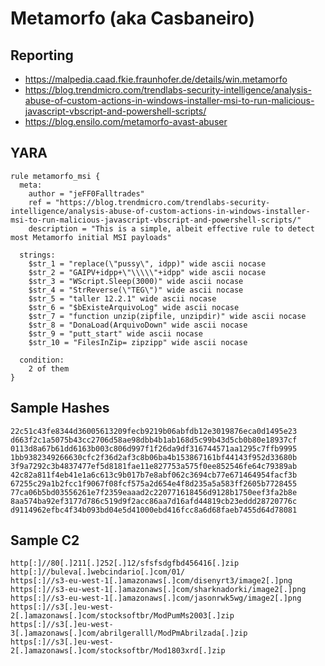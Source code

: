 # Metamorfo (aka Casbaneiro)

## Reporting
* https://malpedia.caad.fkie.fraunhofer.de/details/win.metamorfo
* https://blog.trendmicro.com/trendlabs-security-intelligence/analysis-abuse-of-custom-actions-in-windows-installer-msi-to-run-malicious-javascript-vbscript-and-powershell-scripts/
* https://blog.ensilo.com/metamorfo-avast-abuser

## YARA
```yara
rule metamorfo_msi {
  meta:
    author = "jeFF0Falltrades"
    ref = "https://blog.trendmicro.com/trendlabs-security-intelligence/analysis-abuse-of-custom-actions-in-windows-installer-msi-to-run-malicious-javascript-vbscript-and-powershell-scripts/"
    description = "This is a simple, albeit effective rule to detect most Metamorfo initial MSI payloads"

  strings:
    $str_1 = "replace(\"pussy\", idpp)" wide ascii nocase
    $str_2 = "GAIPV+idpp+\"\\\\\"+idpp" wide ascii nocase
    $str_3 = "WScript.Sleep(3000)" wide ascii nocase
    $str_4 = "StrReverse(\"TEG\")" wide ascii nocase
    $str_5 = "taller 12.2.1" wide ascii nocase
    $str_6 = "$bExisteArquivoLog" wide ascii nocase
    $str_7 = "function unzip(zipfile, unzipdir)" wide ascii nocase
    $str_8 = "DonaLoad(ArquivoDown" wide ascii nocase
    $str_9 = "putt_start" wide ascii nocase
    $str_10 = "FilesInZip= zipzipp" wide ascii nocase

  condition:
    2 of them
}
```

## Sample Hashes
```
22c51c43fe8344d36005613209fecb9219b06abfdb12e3019876eca0d1495e23
d663f2c1a5075b43cc2706d58ae98dbb4b1ab168d5c99b43d5cb0b80e18937cf
0113d8a67b61dd6163b003c806d997f1f26da9df316744571aa1295c7ffb9995
1bb9382349266630cfc2f36d2af3c8b06ba4b153867161bf44143f952d33680b
3f9a7292c3b4837477ef5d8181fae11e827753a575f0ee852546fe64c79389ab
42c82a811f4eb41e1a6c613c9b017b7e8abf062c3694cb77e671464954facf3b
67255c29a1b2fcc1f9067f08fcf575a2d654e4f8d235a5a583ff2605b7728455
77ca06b5bd03556261e7f2359eaaad2c220771618456d9128b1750eef3fa2b8e
8aa574ba92ef3177d786c519d9f2acc86aa7d16afd44819cb23eddd28720776c
d9114962efbc4f34b093bd04e5d41000ebd416fcc8a6d68faeb7455d64d78081

```

## Sample C2
```
http[:]//80[.]211[.]252[.]12/sfsfsdgfbd456416[.]zip
http[:]//buleva[.]webcindario[.]com/01/
https[:]//s3-eu-west-1[.]amazonaws[.]com/disenyrt3/image2[.]png
https[:]//s3-eu-west-1[.]amazonaws[.]com/sharknadorki/image2[.]png
https[:]//s3-eu-west-1[.]amazonaws[.]com/jasonrwk5wg/image2[.]png
https[:]//s3[.]eu-west-2[.]amazonaws[.]com/stocksoftbr/ModPumMs2003[.]zip
https[:]//s3[.]eu-west-3[.]amazonaws[.]com/abrilgeralll/ModPmAbrilzada[.]zip
https[:]//s3[.]eu-west-2[.]amazonaws[.]com/stocksoftbr/Mod1803xrd[.]zip
```
